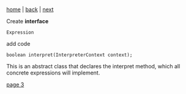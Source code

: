[home](./page01.md) | [back](./page01.md) | [next](./page03.md)

Create **interface** 
```
Expression
```
add code
```
boolean interpret(InterpreterContext context);
```
This is an abstract class that declares the interpret method, which all concrete expressions will implement.

[page 3](./page03.md)
